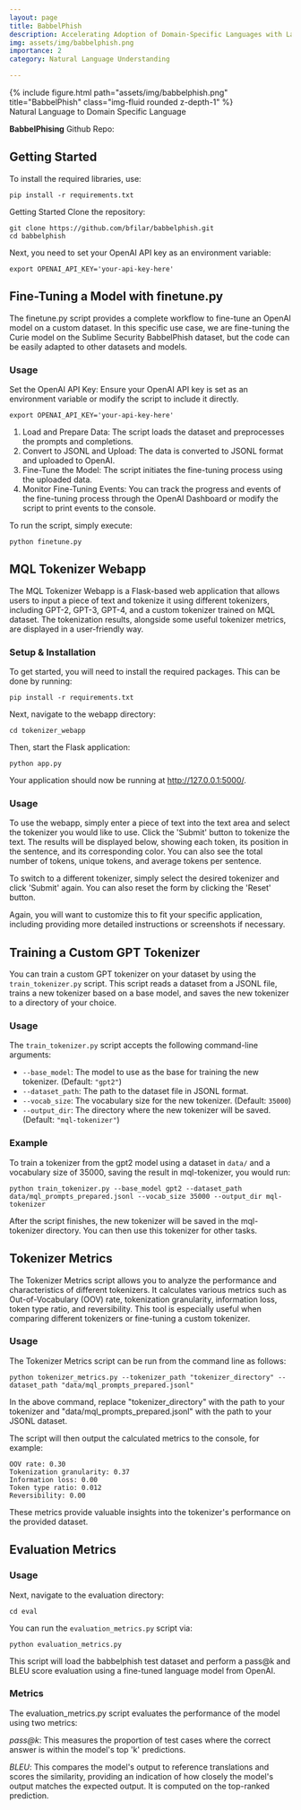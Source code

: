 ```yaml
---
layout: page
title: BabbelPhish
description: Accelerating Adoption of Domain-Specific Languages with Large Language Models
img: assets/img/babbelphish.png
importance: 2
category: Natural Language Understanding

---
```


<div class="row">
    <div class="col-sm mt-3 mt-md-0">
        {% include figure.html path="assets/img/babbelphish.png" title="BabbelPhish" class="img-fluid rounded z-depth-1" %}
    </div>
</div>
<div class="caption">
    Natural Language to Domain Specific Language
</div>

**BabbelPhising** Github Repo: <a href="https://github.com/bfilar/babbelphish" title="GitHub Repo"><i class="fa-brands fa-github"></i></a>

## Getting Started
To install the required libraries, use:

```
pip install -r requirements.txt
```

Getting Started
Clone the repository:
```
git clone https://github.com/bfilar/babbelphish.git
cd babbelphish
```
Next, you need to set your OpenAI API key as an environment variable:

```
export OPENAI_API_KEY='your-api-key-here'
```

## Fine-Tuning a Model with finetune.py
The finetune.py script provides a complete workflow to fine-tune an OpenAI model on a custom dataset. In this specific use case, we are fine-tuning the Curie model on the Sublime Security BabbelPhish dataset, but the code can be easily adapted to other datasets and models.

### Usage
Set the OpenAI API Key: Ensure your OpenAI API key is set as an environment variable or modify the script to include it directly.

```
export OPENAI_API_KEY='your-api-key-here'
```
1. Load and Prepare Data: The script loads the dataset and preprocesses the prompts and completions.
2. Convert to JSONL and Upload: The data is converted to JSONL format and uploaded to OpenAI.
3. Fine-Tune the Model: The script initiates the fine-tuning process using the uploaded data.
4. Monitor Fine-Tuning Events: You can track the progress and events of the fine-tuning process through the OpenAI Dashboard or modify the script to print events to the console.

To run the script, simply execute:
```
python finetune.py
```

## MQL Tokenizer Webapp
The MQL Tokenizer Webapp is a Flask-based web application that allows users to input a piece of text and tokenize it using different tokenizers, including GPT-2, GPT-3, GPT-4, and a custom tokenizer trained on MQL dataset. The tokenization results, alongside some useful tokenizer metrics, are displayed in a user-friendly way.

### Setup & Installation
To get started, you will need to install the required packages. This can be done by running:
```
pip install -r requirements.txt
```
Next, navigate to the webapp directory:
```
cd tokenizer_webapp
```

Then, start the Flask application:
```
python app.py
```
Your application should now be running at http://127.0.0.1:5000/.

### Usage
To use the webapp, simply enter a piece of text into the text area and select the tokenizer you would like to use. Click the 'Submit' button to tokenize the text. The results will be displayed below, showing each token, its position in the sentence, and its corresponding color. You can also see the total number of tokens, unique tokens, and average tokens per sentence.

To switch to a different tokenizer, simply select the desired tokenizer and click 'Submit' again. You can also reset the form by clicking the 'Reset' button.

Again, you will want to customize this to fit your specific application, including providing more detailed instructions or screenshots if necessary.

## Training a Custom GPT Tokenizer
You can train a custom GPT tokenizer on your dataset by using the `train_tokenizer.py` script. This script reads a dataset from a JSONL file, trains a new tokenizer based on a base model, and saves the new tokenizer to a directory of your choice.

### Usage
The `train_tokenizer.py` script accepts the following command-line arguments:

- `--base_model`: The model to use as the base for training the new tokenizer. (Default: `"gpt2"`)
- `--dataset_path`: The path to the dataset file in JSONL format.
- `--vocab_size`: The vocabulary size for the new tokenizer. (Default: `35000`)
- `--output_dir`: The directory where the new tokenizer will be saved. (Default: `"mql-tokenizer"`)

### Example
To train a tokenizer from the gpt2 model using a dataset in `data/` and a vocabulary size of 35000, saving the result in mql-tokenizer, you would run:

```{bash}
python train_tokenizer.py --base_model gpt2 --dataset_path data/mql_prompts_prepared.jsonl --vocab_size 35000 --output_dir mql-tokenizer
```
After the script finishes, the new tokenizer will be saved in the mql-tokenizer directory. You can then use this tokenizer for other tasks.

## Tokenizer Metrics
The Tokenizer Metrics script allows you to analyze the performance and characteristics of different tokenizers. It calculates various metrics such as Out-of-Vocabulary (OOV) rate, tokenization granularity, information loss, token type ratio, and reversibility. This tool is especially useful when comparing different tokenizers or fine-tuning a custom tokenizer.

### Usage
The Tokenizer Metrics script can be run from the command line as follows:
```
python tokenizer_metrics.py --tokenizer_path "tokenizer_directory" --dataset_path "data/mql_prompts_prepared.jsonl"
```

In the above command, replace "tokenizer_directory" with the path to your tokenizer and "data/mql_prompts_prepared.jsonl" with the path to your JSONL dataset.

The script will then output the calculated metrics to the console, for example:

```
OOV rate: 0.30
Tokenization granularity: 0.37
Information loss: 0.00
Token type ratio: 0.012
Reversibility: 0.00
```

These metrics provide valuable insights into the tokenizer's performance on the provided dataset.


## Evaluation Metrics

### Usage

Next, navigate to the evaluation directory:
```
cd eval
```
You can run the `evaluation_metrics.py` script via:
```
python evaluation_metrics.py
```

This script will load the babbelphish test dataset and perform a pass@k and BLEU score evaluation using a fine-tuned language model from OpenAI.

### Metrics
The evaluation_metrics.py script evaluates the performance of the model using two metrics:

_pass@k_: This measures the proportion of test cases where the correct answer is within the model's top 'k' predictions.

_BLEU_: This compares the model's output to reference translations and scores the similarity, providing an indication of how closely the model's output matches the expected output. It is computed on the top-ranked prediction.
